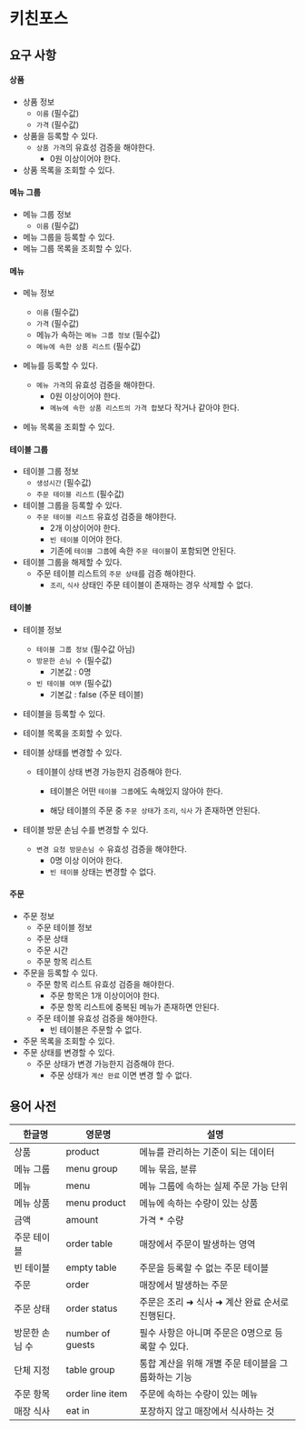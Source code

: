 # 키친포스

## 요구 사항

#### 상품

- 상품 정보
    - ```이름``` (필수값)
    - ```가격``` (필수값)
- 상품을 등록할 수 있다.
    - ```상품 가격```의 유효성 검증을 해야한다.
        - 0원 이상이어야 한다.
- 상품 목록을 조회할 수 있다.



#### 메뉴 그룹

- 메뉴 그룹 정보
    - ```이름``` (필수값)
- 메뉴 그룹을 등록할 수 있다.
- 메뉴 그룹 목록을 조회할 수 있다.



#### 메뉴

- 메뉴 정보
    - ```이름``` (필수값)
    - ```가격``` (필수값)
    - 메뉴가 속하는 ```메뉴 그룹 정보``` (필수값)
    - ```메뉴에 속한 상품 리스트``` (필수값)
- 메뉴를 등록할 수 있다.
    - ```메뉴 가격```의 유효성 검증을 해야한다.
        - 0원 이상이어야 한다.
        - ```메뉴에 속한 상품 리스트의 가격 합```보다 작거나 같아야 한다.

- 메뉴 목록을 조회할 수 있다.



#### 테이블 그룹

- 테이블 그룹 정보
    - ```생성시간``` (필수값)
    - ```주문 테이블 리스트``` (필수값)
- 테이블 그룹을 등록할 수 있다.
    - ```주문 테이블 리스트``` 유효성 검증을 해야한다.
        - 2개 이상이어야 한다.
        - ```빈 테이블``` 이어야 한다.
        - 기존에 ```테이블 그룹```에 속한 ```주문 테이블```이 포함되면 안된다.
- 테이블 그룹을 해제할 수 있다.
    - 주문 테이블 리스트의  ```주문 상태```를 검증 해야한다.
        - ```조리```, ```식사``` 상태인 주문 테이블이 존재하는 경우 삭제할 수 없다.



#### 테이블

- 테이블 정보

    - ```테이블 그룹 정보``` (필수값 아님)
    - ```방문한 손님 수```  (필수값)
        - 기본값 : 0명
    - ```빈 테이블 여부``` (필수값)
        - 기본값 : false (주문 테이블)

- 테이블을 등록할 수 있다.

- 테이블 목록을 조회할 수 있다.

- 테이블 상태를 변경할 수 있다.

    - 테이블이 상태 변경 가능한지 검증해야 한다.

        - 테이블은 어떤 ```테이블 그룹```에도 속해있지 않아야 한다.

        - 해당 테이블의 주문 중 ```주문 상태```가 ```조리```, ```식사``` 가 존재하면 안된다.

- 테이블 방문 손님 수를 변경할 수 있다.

    - ```변경 요청 방문손님 수``` 유효성 검증을 해야한다.
        - 0명 이상 이어야 한다.
        - ```빈 테이블``` 상태는 변경할 수 없다.



#### 주문

- 주문 정보
    - 주문 테이블 정보
    - 주문 상태
    - 주문 시간
    - 주문 항목 리스트
- 주문을 등록할 수 있다.
    - 주문 항목 리스트 유효성 검증을 해야한다.
        - 주문 항목은 1개 이상이어야 한다.
        - 주문 항목 리스트에 중복된 메뉴가 존재하면 안된다.
    - 주문 테이블 유효성 검증을 해야한다.
        - 빈 테이블은 주문할 수 없다.
- 주문 목록을 조회할 수 있다.
- 주문 상태를 변경할 수 있다.
    - 주문 상태가 변경 가능한지 검증해야 한다.
        - 주문 상태가 ```계산 완료``` 이면 변경 할 수 없다.



## 용어 사전

| 한글명 | 영문명 | 설명 |
| --- | --- | --- |
| 상품 | product | 메뉴를 관리하는 기준이 되는 데이터 |
| 메뉴 그룹 | menu group | 메뉴 묶음, 분류 |
| 메뉴 | menu | 메뉴 그룹에 속하는 실제 주문 가능 단위 |
| 메뉴 상품 | menu product | 메뉴에 속하는 수량이 있는 상품 |
| 금액 | amount | 가격 * 수량 |
| 주문 테이블 | order table | 매장에서 주문이 발생하는 영역 |
| 빈 테이블 | empty table | 주문을 등록할 수 없는 주문 테이블 |
| 주문 | order | 매장에서 발생하는 주문 |
| 주문 상태 | order status | 주문은 조리 ➜ 식사 ➜ 계산 완료 순서로 진행된다. |
| 방문한 손님 수 | number of guests | 필수 사항은 아니며 주문은 0명으로 등록할 수 있다. |
| 단체 지정 | table group | 통합 계산을 위해 개별 주문 테이블을 그룹화하는 기능 |
| 주문 항목 | order line item | 주문에 속하는 수량이 있는 메뉴 |
| 매장 식사 | eat in | 포장하지 않고 매장에서 식사하는 것 |
